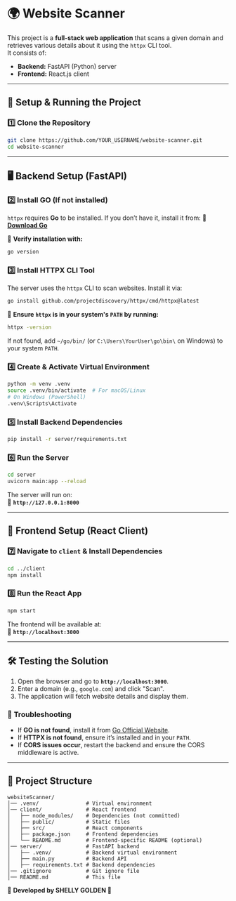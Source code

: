# 🌍 Website Scanner

This project is a **full-stack web application** that scans a given domain and retrieves various details about it using the `httpx` CLI tool.  
It consists of:
- **Backend:** FastAPI (Python) server
- **Frontend:** React.js client

---

## 🚀 **Setup & Running the Project**

### 1️⃣ **Clone the Repository**
```bash
git clone https://github.com/YOUR_USERNAME/website-scanner.git
cd website-scanner
```

---

## 🖥 **Backend Setup (FastAPI)**

### 2️⃣ **Install GO (If not installed)**
`httpx` requires **Go** to be installed. If you don’t have it, install it from:
🔗 **[Download Go](https://go.dev/dl/)**

📌 **Verify installation with:**
```bash
go version
```

### 3️⃣ **Install HTTPX CLI Tool**
The server uses the `httpx` CLI to scan websites. Install it via:
```bash
go install github.com/projectdiscovery/httpx/cmd/httpx@latest
```

📌 **Ensure `httpx` is in your system's `PATH` by running:**
```bash
httpx -version
```
If not found, add `~/go/bin/` (or `C:\Users\YourUser\go\bin\` on Windows) to your system `PATH`.

### 4️⃣ **Create & Activate Virtual Environment**
```bash
python -m venv .venv
source .venv/bin/activate  # For macOS/Linux
# On Windows (PowerShell)
.venv\Scripts\Activate
```

### 5️⃣ **Install Backend Dependencies**
```bash
pip install -r server/requirements.txt
```

### 6️⃣ **Run the Server**
```bash
cd server
uvicorn main:app --reload
```
The server will run on:  
📍 **`http://127.0.0.1:8000`**

---

## 🎨 **Frontend Setup (React Client)**

### 7️⃣ **Navigate to `client` & Install Dependencies**
```bash
cd ../client
npm install
```

### 8️⃣ **Run the React App**
```bash
npm start
```
The frontend will be available at:  
📍 **`http://localhost:3000`**

---

## 🛠 **Testing the Solution**
1. Open the browser and go to **`http://localhost:3000`**.
2. Enter a domain (e.g., `google.com`) and click "Scan".
3. The application will fetch website details and display them.

### 🐞 **Troubleshooting**
- If **GO is not found**, install it from [Go Official Website](https://go.dev/dl/).
- If **HTTPX is not found**, ensure it’s installed and in your `PATH`.
- If **CORS issues occur**, restart the backend and ensure the CORS middleware is active.

---

## 📄 **Project Structure**
```
websiteScanner/
│── .venv/               # Virtual environment
│── client/              # React frontend
│   ├── node_modules/    # Dependencies (not committed)
│   ├── public/          # Static files
│   ├── src/             # React components
│   ├── package.json     # Frontend dependencies
│   └── README.md        # Frontend-specific README (optional)
│── server/              # FastAPI backend
│   ├── .venv/           # Backend virtual environment
│   ├── main.py          # Backend API
│   ├── requirements.txt # Backend dependencies
│── .gitignore           # Git ignore file
│── README.md            # This file
```

📢 **Developed by SHELLY GOLDEN 🚀**